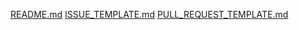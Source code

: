 [README.md](https://github.com/Thrumanshow/tiktok-iman-bot-core/blob/main/hoja-de-ruta/roadmap.md)
[ISSUE_TEMPLATE.md](https://github.com/Thrumanshow/tiktok-iman-bot-core/blob/434777f418ba19d8b6cb9abfd635efc49ed18ef4/mkdir%20-p%20.github%20nano%20.github/ISSUE_TEMPLATE.md)
[PULL_REQUEST_TEMPLATE.md](https://github.com/Thrumanshow/tiktok-iman-bot-core/blob/c8cc6df779a9d857f611a95a8939c33cc35f71e3/mkdir%20-p%20.github%20nano%20.github/PULL_REQUEST_TEMPLATE.md)
